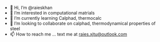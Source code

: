 - 👋 Hi, I’m @raieskhan
- 👀 I’m interested in computational matrials
- 🌱 I’m currently learning Calphad, thermocalc
- 💞️ I’m looking to collaborate on calphad, thermodynamical properties of steel 
- 📫 How to reach me ... text me at raies.xjtu@outlook.com

<!---
raieskhan/raieskhan is a ✨ special ✨ repository because its `README.md` (this file) appears on your GitHub profile.
You can click the Preview link to take a look at your changes.
--->
